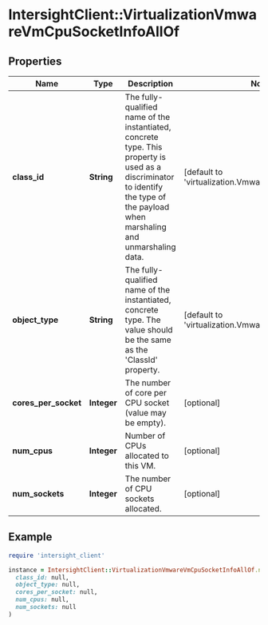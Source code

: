 # IntersightClient::VirtualizationVmwareVmCpuSocketInfoAllOf

## Properties

| Name | Type | Description | Notes |
| ---- | ---- | ----------- | ----- |
| **class_id** | **String** | The fully-qualified name of the instantiated, concrete type. This property is used as a discriminator to identify the type of the payload when marshaling and unmarshaling data. | [default to &#39;virtualization.VmwareVmCpuSocketInfo&#39;] |
| **object_type** | **String** | The fully-qualified name of the instantiated, concrete type. The value should be the same as the &#39;ClassId&#39; property. | [default to &#39;virtualization.VmwareVmCpuSocketInfo&#39;] |
| **cores_per_socket** | **Integer** | The number of core per CPU socket (value may be empty). | [optional] |
| **num_cpus** | **Integer** | Number of CPUs allocated to this VM. | [optional] |
| **num_sockets** | **Integer** | The number of CPU sockets allocated. | [optional] |

## Example

```ruby
require 'intersight_client'

instance = IntersightClient::VirtualizationVmwareVmCpuSocketInfoAllOf.new(
  class_id: null,
  object_type: null,
  cores_per_socket: null,
  num_cpus: null,
  num_sockets: null
)
```

